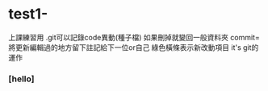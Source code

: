 # test1-
上課練習用
.git可以記錄code異動(種子檔) 如果刪掉就變回一般資料夾
commit=將更新編輯過的地方留下註記給下一位or自己
綠色橫條表示新改動項目 it's git的運作

### [hello]